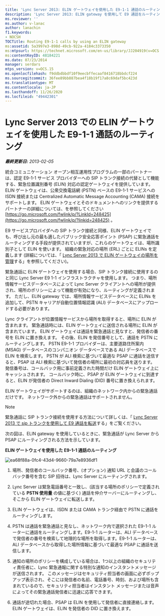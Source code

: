 ```yaml
---
title: 'Lync Server 2013: ELIN ゲートウェイを使用した E9-1-1 通話のルーティング'
description: 'Lync Server 2013: ELIN gateway を使用して E9 通話をルーティングします。'
ms.reviewer: ''
ms.author: v-lanac
author: lanachin
f1.keywords:
- NOCSH
TOCTitle: Routing E9-1-1 calls by using an ELIN gateway
ms:assetid: 5a3997e3-898d-49cb-922a-4184c3373350
ms:mtpsurl: https://technet.microsoft.com/en-us/library/JJ204919(v=OCS.15)
ms:contentKeyID: 48184221
ms.date: 07/23/2014
manager: serdars
mtps_version: v=OCS.15
ms.openlocfilehash: f9ddbdbbdf10f9eecbffecaaf8416718bbdcf224
ms.sourcegitcommit: 36fee89bb887bea4f18b19f17a8c69daf5bc423d
ms.translationtype: MT
ms.contentlocale: ja-JP
ms.lasthandoff: 11/26/2020
ms.locfileid: "49442301"
---
```

# <a name="routing-e9-1-1-calls-by-using-an-elin-gateway-in-lync-server-2013"></a>Lync Server 2013 での ELIN ゲートウェイを使用した E9-1-1 通話のルーティング

<div data-xmlns="http://www.w3.org/1999/xhtml">

<div class="topic" data-xmlns="http://www.w3.org/1999/xhtml" data-msxsl="urn:schemas-microsoft-com:xslt" data-cs="https://msdn.microsoft.com/">

<div data-asp="https://msdn2.microsoft.com/asp">



</div>

<div id="mainSection">

<div id="mainBody">

<span> </span>

_**最終更新日:** 2013-02-05_

統合コミュニケーション オープン相互運用性プログラムの一部のパートナーは、認定 E9-1-1 サービス プロバイダーへの SIP トランク接続の代替として機能する、緊急位置識別番号 (ELIN) 対応の認定ゲートウェイを提供しています。 ELIN ゲートウェイは、公衆交換電話網 (PSTN) ベースの E9-1-1 サービスへの ISDN 接続または Centralized Automatic Message Accounting (CAMA) 接続をサポートします。 ELIN ゲートウェイとそのドキュメントへのリンクを提供するパートナーの詳細については、を参照してください [https://go.microsoft.com/fwlink/p/?LinkId=248425](https://go.microsoft.com/fwlink/p/?linkid=248425) 。

E9 サービスプロバイダへの SIP トランク接続と同様、ELIN ゲートウェイでも、呼び出し元の最も適したパブリック安全応答ポイント (PSAP) に緊急通話をルーティングする手段が提供されていますが、これらのゲートウェイは、場所識別子として ELIN を使います。 組織の緊急対応の場所 (ERL) ごとに ELINs を定義します (詳細については、「 [Lync Server 2013 で ELIN ゲートウェイの場所を管理](lync-server-2013-managing-locations-for-elin-gateways.md)する」を参照してください)。

緊急通話に ELIN ゲートウェイを使用する場合、SIP トランク接続に使用するのと同じ Lync Server E9 1-1 インフラストラクチャを使用します。 つまり、場所情報サービスデータベースによって Lync Server クライアントへの場所が提供され、場所のポリシーによって機能が有効になり、ルーティングが定義されます。 ただし、ELIN gateway では、場所情報サービスデータベースに ELINs を追加して、PSTN キャリアが自動位置情報認識 (ALI) データベースにアップロードする必要があります。

Lync クライアントが位置情報サービスから場所を取得すると、場所に ELIN が含まれます。 緊急通話時には、ELIN ゲートウェイに送信される場所に ELIN が含まれています。 ELIN ゲートウェイは通話を緊急通話と見なすと、発信者の番号を ELIN に置き換えます。 その後、ELIN を発信番号として、通話を PSTN にルーティングします。 PSTN E9-1-1 プロバイダーは、主要道路住所案内 (MSAG) データベースのコンパニオン データベースである ALI データベースで ELIN を検索します。 PSTN が ALI 検索に基づいて最適な PSAP に通話を送信すると、PSAP は ALI 検索に基づいて発信者の場所に最初の対応員を送ります。 発信番号は、コールバック用に事前定義された時間だけ ELIN ゲートウェイ上にキャッシュされます。 コールバック時に、PSAP が ELIN ゲートウェイに到達すると、ELIN が発信者の Direct Inward Dialing (DID) 番号に置き換えられます。

ELIN ゲートウェイがサポートするのは、組織のネットワーク内からの緊急通話だけです。 ネットワーク外からの緊急通話はサポートされません。

<div>


> [!NOTE]  
> 緊急通話に SIP トランク接続を使用する方法について詳しくは、「 <A href="lync-server-2013-routing-e9-1-1-calls-by-using-a-sip-trunk.md">Lync Server 2013 で sip トランクを使用して E9 通話を転送</A>する」をご覧ください。



</div>

次の図は、ELIN gateway を使用しているときに、緊急通話が Lync Server から PSAP にルーティングされる方法を示しています。

**ELIN ゲートウェイを使用した E9-1-1 通話のルーティング**

![ea68f88a-0fc4-43d4-9660-79a7e8936df1](images/JJ204919.ea68f88a-0fc4-43d4-9660-79a7e8936df1(OCS.15).jpg "ea68f88a-0fc4-43d4-9660-79a7e8936df1")

1.  場所、発信者のコールバック番号、(オプション) 通知 URL と会議のコールバック番号を含む SIP 招待は、Lync Server にルーティングされます。

2.  Lync Server は緊急電話番号と一致し、(該当する場所のポリシーで定義されている **PSTN 使用量** の値に基づく) 通話を仲介サーバーにルーティングし、そこから ELIN ゲートウェイに転送します。

3.  ELIN ゲートウェイは、ISDN または CAMA トランク経由で PSTN に通話をルーティングします。

4.  PSTN は通話を緊急通話と見なし、ネットワーク内で選択された E9-1-1 ルーターに通話をルーティングします。E9-1-1 ルーターは、ALI データベースで発信者の番号を検索して地理的な場所を取得します。E9-1-1 ルーターは、ALI データベースから取得した場所情報に基づいて最適な PSAP に通話を送信します。 

5.  通知の場所のポリシーを構成している場合は、1つ以上の組織のセキュリティ責任者に、Lync 緊急通報に関する特別な通知のインスタントメッセージが送信されます。 このメッセージはセキュリティ担当者の画面に必ずポップアップ表示され、そこには発信者の名前、電話番号、時刻、および場所も含まれているので、セキュリティ担当者はインスタント メッセージまたは音声によってその緊急通話発信者に迅速に応答できます。

6.  通話が途切れた場合、PSAP は ELIN を使用して発信者に直接連絡します。ELIN ゲートウェイは、ELIN を発信者の DID に置き換えます。

</div>

<span> </span>

</div>

</div>

</div>

